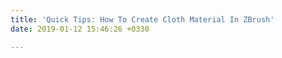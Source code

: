 ```yaml
---
title: 'Quick Tips: How To Create Cloth Material In ZBrush'
date: 2019-01-12 15:46:26 +0330

---
```

